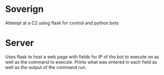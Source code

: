 # Soverign
Attempt at a C2 using flask for control and python bots

# Server
Uses flask to host a web page with fields for IP of the bot to execute on
as well as the command to execute. Prints what was entered in each field
as well as the output of the command run. 
